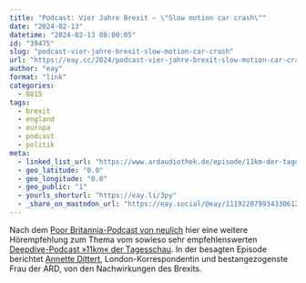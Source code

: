 ```yaml
---
title: "Podcast: Vier Jahre Brexit – \"Slow motion car crash\""
date: "2024-02-13"
datetime: "2024-02-13 08:00:05"
id: "39475"
slug: "podcast-vier-jahre-brexit-slow-motion-car-crash"
url: "https://eay.cc/2024/podcast-vier-jahre-brexit-slow-motion-car-crash/"
author: "eay"
format: "link"
categories:
  - 0815
tags:
  - brexit
  - england
  - europa
  - podcast
  - politik
meta:
  - linked_list_url: "https://www.ardaudiothek.de/episode/11km-der-tagesschau-podcast/vier-jahre-brexit-slow-motion-car-crash/tagesschau/13115529/"
  - geo_latitude: "0.0"
  - geo_longitude: "0.0"
  - geo_public: "1"
  - yourls_shorturl: "https://eay.li/3py"
  - _share_on_mastodon_url: "https://eay.social/@eay/111922879934330612"
---
```


Nach dem [Poor Britannia-Podcast von neulich](https://eay.cc/2024/podcast-poor-britannia-grossbritanniens-verarmte-gesellschaft/) hier eine weitere Hörempfehlung zum Thema vom sowieso sehr empfehlenswerten [Deepdive-Podcast »11km« der Tagesschau](https://www.tagesschau.de/multimedia/podcast/11km/11km-feed-100.html). In der besagten Episode berichtet [Annette Dittert](https://annettedittert.com/), London-Korrespondentin und bestangezogenste Frau der ARD, von den Nachwirkungen des Brexits.
